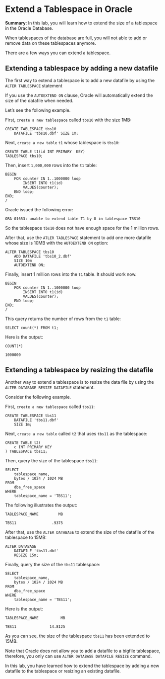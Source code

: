 # Extend a Tablespace in Oracle

**Summary**: In this lab, you will learn how to extend the size of a tablespace in the Oracle Database.

When tablespaces of the database are full, you will not able to add or remove data on these tablespaces anymore.

There are a few ways you can extend a tablespace.

Extending a tablespace by adding a new datafile
-----------------------------------------------

The first way to extend a tablespace is to add a new datafile by using the `ALTER TABLESPACE` statement

If you use the `AUTOEXTEND ON` clause, Oracle will automatically extend the size of the datafile when needed.

Let’s see the following example.

First, `create a new tablespace` called `tbs10` with the size 1MB:

```
CREATE TABLESPACE tbs10 
    DATAFILE 'tbs10.dbf' SIZE 1m;
```


Next, `create a new table` `t1` whose tablespace is `tbs10`:

```
CREATE TABLE t1(id INT PRIMARY  KEY) 
TABLESPACE tbs10;

```


Then, insert `1,000,000` rows into the `t1` table:

```
BEGIN
    FOR counter IN 1..1000000 loop
        INSERT INTO t1(id)
        VALUES(counter);
    END loop;
END;
/

```


Oracle issued the following error:

```
ORA-01653: unable to extend table T1 by 8 in tablespace TBS10

```


So the tablespace `tbs10` does not have enough space for the 1 million rows.

After that, use the `ATLER TABLESPACE` statement to add one more datafile whose size is 10MB with the `AUTOEXTEND ON` option:

```
ALTER TABLESPACE tbs10
    ADD DATAFILE 'tbs10_2.dbf'
    SIZE 10m
    AUTOEXTEND ON;

```


Finally, insert 1 million rows into the `t1` table. It should work now. 

```
BEGIN
    FOR counter IN 1..1000000 loop
        INSERT INTO t1(id)
        VALUES(counter);
    END loop;
END;
/

```

This query returns the number of rows from the `t1` table:

```
SELECT count(*) FROM t1;

```


Here is the output:

```
COUNT(*)

1000000    

```


Extending a tablespace by resizing the datafile
-----------------------------------------------

Another way to extend a tablespace is to resize the data file by using the `ALTER DATABASE RESIZE DATAFILE` statement.

Consider the following example.

First, `create a new tablespace` called `tbs11`:

```
CREATE TABLESPACE tbs11
    DATAFILE 'tbs11.dbf'
    SIZE 1m;
```


Next, `create a new table` called `t2` that uses `tbs11` as the tablespace:

```
CREATE TABLE t2(
    c INT PRIMARY KEY
) TABLESPACE tbs11;
```


Then, query the size of the tablespace `tbs11`:

```
SELECT 
    tablespace_name, 
    bytes / 1024 / 1024 MB
FROM 
    dba_free_space
WHERE 
    tablespace_name = 'TBS11';
```


The following illustrates the output:

```
TABLESPACE_NAME         MB

TBS11                .9375

```


After that, use the `ALTER DATABASE` to extend the size of the datafile of the tablespace to 15MB:

```
ALTER DATABASE 
    DATAFILE 'tbs11.dbf' 
    RESIZE 15m;
```


Finally, query the size of the `tbs11` tablespace:

```
SELECT 
    tablespace_name, 
    bytes / 1024 / 1024 MB
FROM 
    dba_free_space
WHERE 
    tablespace_name = 'TBS11';
```


Here is the output:

```
TABLESPACE_NAME          MB

TBS11               14.8125

```


As you can see, the size of the tablespace `tbs11` has been extended to 15MB.

Note that Oracle does not allow you to add a datafile to a bigfile tablespace, therefore, you only can use `ALTER DATABASE DATAFILE RESIZE` command.

In this lab, you have learned how to extend the tablespace by adding a new datafile to the tablespace or resizing an existing datafile.
